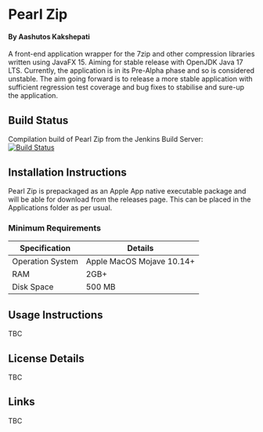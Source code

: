 # Pearl Zip
#### By Aashutos Kakshepati
A front-end application wrapper for the 7zip and other compression libraries written using JavaFX 15. Aiming for stable 
release with OpenJDK Java 17 LTS. Currently, the application is in its Pre-Alpha phase and so is considered unstable. 
The aim going forward is to release a more stable application with sufficient regression test coverage and bug fixes 
to stabilise and sure-up the application.

## Build Status
Compilation build of Pearl Zip from the Jenkins Build Server:<br/>
[![Build Status](https://jenkins.92ak.co.uk:8443/buildStatus/icon?job=COMPILE+-+PearlZip)](https://jenkins.92ak.co.uk:8443/job/COMPILE%20-%20PearlZip/)

## Installation Instructions
Pearl Zip is prepackaged as an Apple App native executable package and will be able for download from the releases page. 
This can be placed in the Applications folder as per usual.

### Minimum Requirements
| Specification | Details |
|-------|------|
| Operation System | Apple MacOS Mojave 10.14+ |
| RAM | 2GB+ |
| Disk Space | 500 MB |

## Usage Instructions
TBC

## License Details
TBC

## Links
TBC
